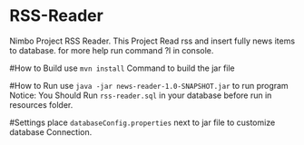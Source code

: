 # RSS-Reader
Nimbo Project RSS Reader.
This Project Read rss and insert fully news items to database.
for more help run command ?l in console.

#How to Build
use `mvn install` Command to build the jar file

#How to Run
use `java -jar news-reader-1.0-SNAPSHOT.jar` to run program
Notice: You Should Run `rss-reader.sql` in your database before run in resources folder.

#Settings
place `databaseConfig.properties` next to jar file to customize database Connection.
